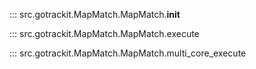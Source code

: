 <a id="init"></a>
::: src.gotrackit.MapMatch.MapMatch.__init__

<a id="execute"></a>
::: src.gotrackit.MapMatch.MapMatch.execute

<a id="multi_core_execute"></a>
::: src.gotrackit.MapMatch.MapMatch.multi_core_execute

